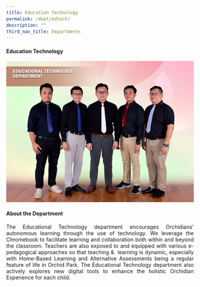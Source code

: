 ```yaml
---
title: Education Technology
permalink: /dept/edtech/
description: ""
third_nav_title: Departments
---
```

<div align="justify">
<h4>Education Technology</h4>
<img src="/images/Departments/EdTech/edtech1.jpg">
<h4>About the Department</h4>
<p>The Educational Technology department encourages Orchidians' autonomous learning through the use of technology. We leverage the Chromebook to facilitate learning and collaboration both within and beyond the classroom. Teachers are also exposed to and equipped with various e-pedagogical approaches so that teaching &  learning is dynamic, especially with Home-Based Learning and Alternative Assessments being a regular feature of life in Orchid Park. The Educational Technology department also actively explores new digital tools to enhance the holistic Orchidian Experience for each child.</p>
